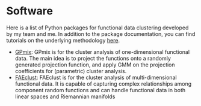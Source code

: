 # Software

Here is a list of Python packages for functional data clustering developed by my team and me. In addition to the package documentation, you can find tutorials on the underlying methodology <a href="https://www.scss.tcd.ie/mimi.zhang/Tutorial.html" target="_blank">here</a>.
<ul>
	<li><a href="https://github.com/EAkeweje/GPmix" target="_blank">GPmix</a>: GPmix is for the cluster analysis of one-dimensional functional data. The main idea is to project the functions onto a randomly generated projection function, and apply GMM on the projection coefficients for (parametric) cluster analysis. </li>
	<li><a href="https://github.com/samuelveersingh/FAE" target="_blank">FAEclust</a>: FAEclust is for the cluster analysis of multi-dimensional functional data. It is capable of capturing complex relationships among component random functions and can handle functional data in both linear spaces and Riemannian manifolds </li>
</ul>



